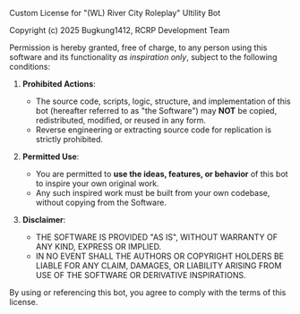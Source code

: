 Custom License for "(WL) River City Roleplay" Ultility Bot

Copyright (c) 2025 Bugkung1412, RCRP Development Team

Permission is hereby granted, free of charge, to any person using this software and its functionality *as inspiration only*, subject to the following conditions:

1. **Prohibited Actions**:
   - The source code, scripts, logic, structure, and implementation of this bot (hereafter referred to as "the Software") may **NOT** be copied, redistributed, modified, or reused in any form.
   - Reverse engineering or extracting source code for replication is strictly prohibited.

2. **Permitted Use**:
   - You are permitted to **use the ideas, features, or behavior** of this bot to inspire your own original work.
   - Any such inspired work must be built from your own codebase, without copying from the Software.

3. **Disclaimer**:
   - THE SOFTWARE IS PROVIDED "AS IS", WITHOUT WARRANTY OF ANY KIND, EXPRESS OR IMPLIED.
   - IN NO EVENT SHALL THE AUTHORS OR COPYRIGHT HOLDERS BE LIABLE FOR ANY CLAIM, DAMAGES, OR LIABILITY ARISING FROM USE OF THE SOFTWARE OR DERIVATIVE INSPIRATIONS.

By using or referencing this bot, you agree to comply with the terms of this license.

